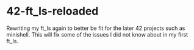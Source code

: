 # 42-ft_ls-reloaded
Rewriting my ft_ls again to better be fit for the later 42 projects such as minishell. This will fix some of the issues I did not know about in my first ft_ls.
